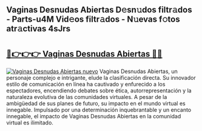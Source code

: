 ## Vaginas Desnudas Abiertas D𝚎sn𝚞dos filtr𝚊dos - Parts-u4M Vid𝚎os filtr𝚊dos - N𝚞evas f𝚘tos atr𝚊ctivas 4sJrs

# <h2><a href="http://mb0o7b7.tromn.icu/?c=Vaginas+Desnudas+Abiertas">🔗👉👉👉 Vaginas Desnudas Abiertas 🔗🔗</a></h2>

[![Vaginas Desnudas Abiertas nuevo](https://i.imgur.com/pEAQMta.gif)](http://mb0o7b7.tromn.icu/?c=Vaginas+Desnudas+Abiertas)
Vaginas Desnudas Abiertas, un personaje complejo e intrigante, elude la clasificación directa. Su innovador estilo de comunicación en línea ha cautivado y enfurecido a los espectadores, encendiendo debates sobre ética, autorrepresentación y la naturaleza evolutiva de las comunidades virtuales. A pesar de la ambigüedad de sus planes de futuro, su impacto en el mundo virtual es innegable. Impulsado por una determinación inquebrantable y un encanto innegable, el impacto de Vaginas Desnudas Abiertas en la comunidad virtual es ilimitado.
